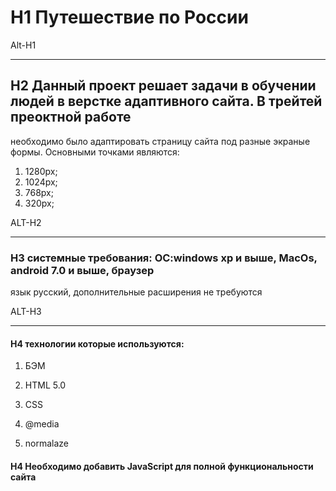 # H1 Путешествие по России 

Alt-H1 

-------   

## H2 Данный проект решает задачи в обучении людей в верстке адаптивного сайта. В трейтей преоктной работе   

необходимо было адаптировать страницу сайта под разные экраные формы. 
Основными точками являются:

1. 1280px;  
2. 1024px;  
3. 768px;  
4. 320px;     

ALT-H2   

-------   

### H3 системные требования: OC:windows xp и выше, MacOs, android 7.0 и выше, браузер   

язык русский, дополнительные расширения не требуются   

ALT-H3   

-------   

#### H4 технологии которые используются:   

1. БЭМ   

2. HTML 5.0   

3. CSS

4. @media 

5. normalaze

#### H4  Необходимо добавить JavaScript для полной функциональности сайта  